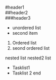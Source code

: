 #header1   
##header2  
###header3  

* unordered list
* second item
1. Ordered list
1. seond ordered list

  nested list
  nested2 list

- Tasklist1
- Tasklist 2
end

